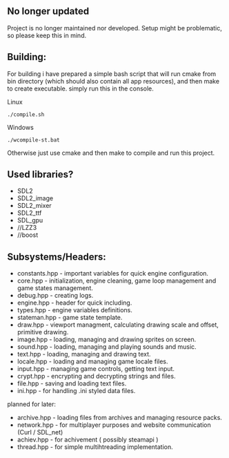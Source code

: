 ## No longer updated

Project is no longer maintained nor developed. Setup might be problematic, so please keep this in mind.

## Building:

For building i have prepared a simple bash script that will run cmake from bin directory (which should also contain all app resources), and then make to create executable. simply run this in the console.

Linux

```
./compile.sh
```

Windows

```
./wcompile-st.bat
```

Otherwise just use cmake and then make to compile and run this project.

## Used libraries?

- SDL2
- SDL2_image
- SDL2_mixer
- SDL2_ttf
- SDL_gpu
- //LZZ3
- //boost

## Subsystems/Headers:

- constants.hpp - important variables for quick engine configuration.
- core.hpp - initialization, engine cleaning, game loop management and game states management.
- debug.hpp - creating logs.
- engine.hpp - header for quick including.
- types.hpp - engine variables definitions.
- stateman.hpp - game state template.
- draw.hpp - viewport managment, calculating drawing scale and offset, primitive drawing.
- image.hpp - loading, managing and drawing sprites on screen.
- sound.hpp - loading, managing and playing sounds and music.
- text.hpp - loading, managing and drawing text.
- locale.hpp - loading and managing game locale files.
- input.hpp - managing game controls, getting text input.
- crypt.hpp - encrypting and decrypting strings and files.
- file.hpp - saving and loading text files.
- ini.hpp - for handling .ini styled data files.

planned for later:

- archive.hpp - loading files from archives and managing resource packs.
- network.hpp - for multiplayer purposes and website communication (Curl / SDL_net)
- achiev.hpp - for achivement ( possibly steamapi )
- thread.hpp - for simple multihtreading implementation.
